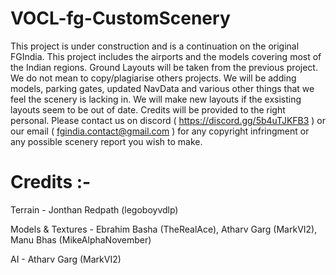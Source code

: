 # VOCL-fg-CustomScenery
This project is under construction and is a continuation on the original FGIndia. This project includes the airports and the models covering most of the Indian regions. Ground Layouts will be taken from the previous project. We do not mean to copy/plagiarise others projects. We will be adding models, parking gates, updated NavData and various other things that we feel the scenery is lacking in. We will make new layouts if the exsisting layouts seem to be out of date. Credits will be provided to the right personal. Please contact us on discord ( https://discord.gg/5b4uTJKFB3 ) or our email ( fgindia.contact@gmail.com ) for any copyright infringment or any possible scenery report you wish to make.

# Credits :- 
Terrain - Jonthan Redpath (legoboyvdlp)

Models & Textures - Ebrahim Basha (TheRealAce), Atharv Garg (MarkVI2), Manu Bhas (MikeAlphaNovember)

AI - Atharv Garg (MarkVI2)
